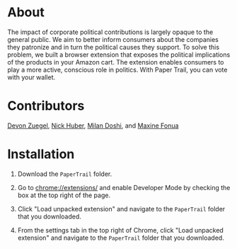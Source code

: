 # About

The impact of corporate political contributions is largely opaque to the general public. We aim to better inform consumers about the companies they patronize and in turn the political causes they support. To solve this problem, we built a browser extension that exposes the political implications of the products in your Amazon cart. The extension enables consumers to play a more active, conscious role in politics. With Paper Trail, you can vote with your wallet.

# Contributors
[Devon Zuegel](mailto:devonz@cs.stanford.edu), [Nick Huber](mailto:nhuber@stanford.edu), [Milan Doshi](mailto:miland@stanford.edu), and [Maxine Fonua](mailto:mfonua@gmail.com)

# Installation

1. Download the `PaperTrail` folder.

2. Go to [chrome://extensions/](chrome://extensions/) and enable Developer Mode by checking the box at the top right of the page.

3. Click "Load unpacked extension" and navigate to the `PaperTrail` folder that you downloaded.

4. From the settings tab in the top right of Chrome, click "Load unpacked extension" and navigate to the `PaperTrail` folder that you downloaded.
